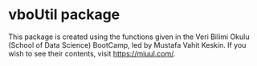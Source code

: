 # vboUtil package

This package is created using the functions given
in the Veri Bilimi Okulu (School of Data Science)
BootCamp, led by Mustafa Vahit Keskin. If you wish
to see their contents, visit https://miuul.com/.
